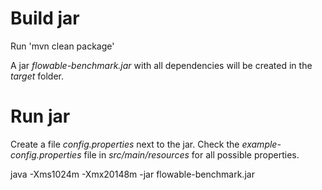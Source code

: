 # Build jar

Run 'mvn clean package'

A jar _flowable-benchmark.jar_ with all dependencies will be created in the _target_ folder.

# Run jar

Create a file _config.properties_ next to the jar. Check the _example-config.properties_ file in _src/main/resources_ for all possible properties.

java -Xms1024m -Xmx20148m -jar flowable-benchmark.jar